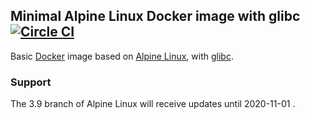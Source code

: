 ## Minimal Alpine Linux Docker image with glibc [![Circle CI](https://circleci.com/gh/jeanblanchard/docker-alpine-glibc/tree/alpine3.9.svg?style=shield)](https://circleci.com/gh/jeanblanchard/docker-alpine-glibc/tree/alpine3.9)

Basic [Docker](https://www.docker.com/) image based on [Alpine Linux](http://alpinelinux.org/), with [glibc](https://github.com/sgerrand/alpine-pkg-glibc).

### Support

The 3.9 branch of Alpine Linux will receive updates until 2020-11-01 .
